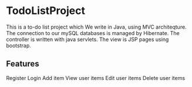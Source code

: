 # TodoListProject


This is a to-do list project which
We write in Java, using MVC architeqture.
The connection to our mySQL databases is managed by Hibernate.
The controller is written with java servlets.
The view is JSP pages using bootstrap.

## Features
Register 
Login
Add item
View user items
Edit user items
Delete user items